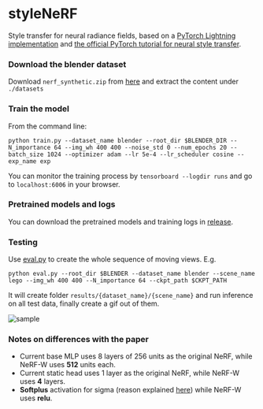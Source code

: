 # styleNeRF

Style transfer for neural radiance fields, based on a [PyTorch Lightning implementation](https://github.com/kwea123/nerf_pl) and [the official PyTorch tutorial for neural style transfer](https://pytorch.org/tutorials/advanced/neural_style_tutorial.html). 

### Download the blender dataset

Download `nerf_synthetic.zip` from [here](https://drive.google.com/drive/folders/128yBriW1IG_3NJ5Rp7APSTZsJqdJdfc1) and extract the content under `./datasets`

### Train the model

From the command line:

```
python train.py --dataset_name blender --root_dir $BLENDER_DIR --N_importance 64 --img_wh 400 400 --noise_std 0 --num_epochs 20 --batch_size 1024 --optimizer adam --lr 5e-4 --lr_scheduler cosine --exp_name exp
```

You can monitor the training process by `tensorboard --logdir runs` and go to `localhost:6006` in your browser.

### Pretrained models and logs
You can download the pretrained models and training logs in [release](https://github.com/kwea123/nerf_pl/releases).

### Testing

Use [eval.py](eval.py) to create the whole sequence of moving views.
E.g.
```
python eval.py --root_dir $BLENDER --dataset_name blender --scene_name lego --img_wh 400 400 --N_importance 64 --ckpt_path $CKPT_PATH
```

It will create folder `results/{dataset_name}/{scene_name}` and run inference on all test data, finally create a gif out of them.

![sample](https://user-images.githubusercontent.com/40629249/121401340-e7e85480-c958-11eb-9e04-fc49ee226c34.gif)

### Notes on differences with the paper

*  Current base MLP uses 8 layers of 256 units as the original NeRF, while NeRF-W uses **512** units each.
*  Current static head uses 1 layer as the original NeRF, while NeRF-W uses **4** layers.
*  **Softplus** activation for sigma (reason explained [here](https://github.com/bmild/nerf/issues/29#issuecomment-765335765)) while NeRF-W uses **relu**.
